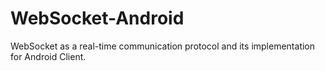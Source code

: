 # WebSocket-Android
 WebSocket as a real-time communication protocol and its implementation for Android Client.
